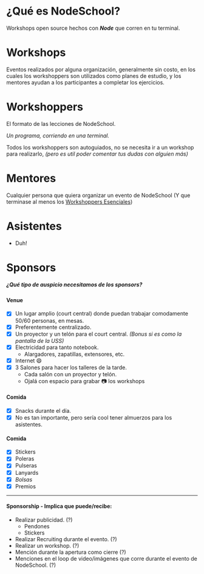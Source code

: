 # ¿Qué es NodeSchool?

Workshops open source hechos con ***Node*** que corren en tu terminal.

# Workshops
Eventos realizados por alguna organización, generalmente sin costo, en los cuales los workshoppers son utilizados como planes de estudio, y los mentores ayudan a los participantes a completar los ejercicios.

# Workshoppers
El formato de las lecciones de NodeSchool.

*Un programa, corriendo en una terminal.*

Todos los workshoppers son autoguiados, no se necesita ir a un workshop para realizarlo, *(pero es util poder comentar tus dudas con alguien más)*

# Mentores
Cualquier persona que quiera organizar un evento de NodeSchool (Y que terminase al menos los [Workshoppers Esenciales](http://nodeschool.io/es/#workshopper-list))

# Asistentes
  * Duh!

# Sponsors
##### ¿Qué tipo de auspicio necesitamos de los sponsors?
#### Venue
- [x] Un lugar amplio (court central) donde puedan trabajar comodamente 50/60 personas, en mesas.
- [x] Preferentemente centralizado.
- [x] Un proyector y un telón para el court central.
*(Bonus si es como la pantalla de la USS)*
- [x] Electricidad para tanto notebook.
  * Alargadores, zapatillas, extensores, etc.
- [x] Internet :smile:
- [x] 3 Salones para hacer los talleres de la tarde.
  - Cada salón con un proyector y telón.
  - Ojalá con espacio para grabar :camera: los workshops

#### Comida
- [x] Snacks durante el día.
- [x] No es tan importante, pero sería cool tener almuerzos para los asistentes.

#### Comida
- [x] Stickers
- [x] Poleras
- [x] Pulseras
- [x] Lanyards
- [x] *Bolsas*
- [x] Premios

---
#### Sponsorship - Implica que puede/recibe:
* Realizar publicidad. (?)
  * Pendones
  * Stickers
* Realizar Recruiting durante el evento. (?)
* Realizar un workshop. (?)
* Mención durante la apertura como cierre (?)
* Menciones en el loop de video/imágenes que corre durante el evento de NodeSchool. (?)
